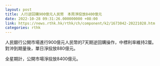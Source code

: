 ```yaml
---
layout: post
title: 人行逆回購900億元人民幣　本周淨投放8400億元
date: 2022-10-28 09:31:26.000000000 +08:00
link: https://news.rthk.hk/rthk/ch/component/k2/1673042-20221028.htm
categories: rthk
---
```


人民銀行公開市場進行900億元人民幣的7天期逆回購操作，中標利率維持2厘。對沖到期量後，單日淨投放880億元。

全星期計，公開市場淨投放8400億元。
